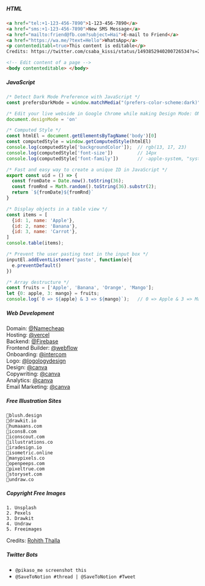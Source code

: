 
##### HTML
```html
<a href="tel:+1-123-456-7890">1-123-456-7890</a>
<a href="sms:+1-123-456-7890">New SMS Message</a>
<a href="mailto:friend@fb.com?subject=Hai">E-mail to Friend</a>
<a href="https://wa.me/?text=Hello">WhatsApp</a>
<p contenteditabl=true>This content is editable</p>
Credits: https://twitter.com/csaba_kissi/status/1493852940200726534?s=20&t=A3d-qYSHfyatT94emvHSzg

<!-- Edit content of a page -->
<body contenteditable> </body>
````

##### JavaScript
```javascript
/* Detect Dark Mode Preference with JavaScript */
const prefersDarkMode = window.matchMedia("(prefers-color-scheme:dark)").matches

/* Edit your live webside in Google Chrome while making Design Mode: ON */
document.designMode = 'on'

/* Computed Style */
const htmlEl = document.getElementsByTagName('body')[0]
const computedStyle = window.getComputedStyle(htmlEl)
console.log(computedStyle['backgroundColor']);  // rgb(13, 17, 23)
console.log(computedStyle['font-size'])         // 14px
console.log(computedStyle['font-family'])       // -apple-system, "system-ui", "Segoe UI", Helvetica, Arial, sans-serif, "Apple Color Emoji", "Segoe UI Emoji"

/* Fast and easy way to create a unique ID in JavaScript */
export const uid = () => {
  const fromDate = Date.now().toString(36);
  const fromRnd = Math.random().toString(36).substr(2);
  return `${fromDate}${fromRnd}`
}

/* Display objects in a table view */
const items = [
  {id: 1, name: 'Apple'},
  {id: 2, name: 'Banana'},
  {id: 3, name: 'Carrot'},
]
console.table(items);

/* Prevent the user pasting text in the input box */
inputEl.addEventListener('paste', function(e){
  e.preventDefault()
})

/* Array destructure */
const fruits = ['Apple', 'Banana', 'Orange', 'Mango'];
let {0: apple, 3: mango} = fruits;
console.log(`0 => ${apple} & 3 => ${mango}`);   // 0 => Apple & 3 => Mango

```

##### Web Development
Domain: [@Namecheap](https://twitter.com/Namecheap)  
Hosting: [@vercel](https://twitter.com/vercel)  
Backend: [@Firebase](https://twitter.com/Firebase)  
Frontend Builder: [@webflow](https://twitter.com/webflow)  
Onboarding: [@intercom](https://twitter.com/intercom)  
Logo: [@logologydesign](https://twitter.com/logologydesign)  
Design: [@canva](https://twitter.com/canva)   
Copywriting: [@canva](https://twitter.com/copy_ai)   
Analytics: [@canva](https://twitter.com/PlausibleHQ)   
Email Marketing: [@canva](https://twitter.com/Mailchimp)   


##### Free Illustration Sites
```
🔹blush.design
🔹drawkit.io
🔹humaaans.com
🔹icons8.com
🔹iconscout.com
🔹illustrations.co
🔹iradesign.io
🔹isometric.online
🔹manypixels.co
🔹openpeeps.com
🔹pixeltrue.com
🔹storyset.com
🔹undraw.co
```


##### Copyright Free Images
```
1. Unsplash
2. Pexels
3. Drawkit
4. Undraw
5. Freeimages
```
Credits: [Rohith Thalla](https://twitter.com/_rohiththalla_/status/1493191519871795200)  

##### Twitter Bots
- `@pikaso_me screenshot this`
- `@SaveToNotion #thread | @SaveToNotion #Tweet`
